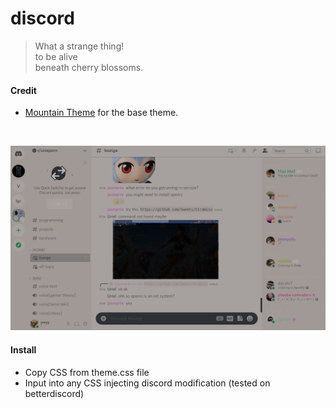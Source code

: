 # discord

> What a strange thing!  
to be alive  
beneath cherry blossoms.

#### Credit

  - [Mountain Theme](https://github.com/mountain-theme/discord) for the base theme.

<br>

![Screenshot of the discord theme](https://github.com/blossom-theme/discord/blob/main/scrot/screen.png "Blossom Discord Theme")

#### Install

 - Copy CSS from theme.css file
 - Input into any CSS injecting discord modification (tested on betterdiscord)
